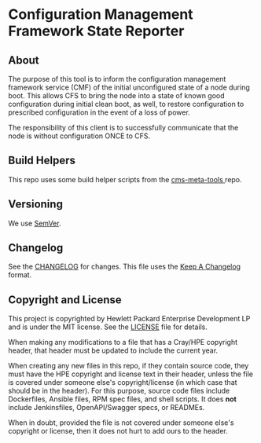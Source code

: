 Configuration Management Framework State Reporter
=============

About
-----

The purpose of this tool is to inform the configuration management framework service (CMF)
of the initial unconfigured state of a node during boot. This allows CFS to bring the
node into a state of known good configuration during initial clean boot, as well, to
restore configuration to prescribed configuration in the event of a loss of power.

The responsibility of this client is to successfully communicate that the node is
without configuration ONCE to CFS.

## Build Helpers
This repo uses some build helper scripts from the 
[cms-meta-tools ](https://github.com/Cray-HPE/cms-meta-tools) repo.

## Versioning
We use [SemVer](http://semver.org/).

## Changelog
See the [CHANGELOG](CHANGELOG.md) for changes. This file uses the [Keep A Changelog](https://keepachangelog.com)
format.

## Copyright and License
This project is copyrighted by Hewlett Packard Enterprise Development LP and is under the MIT
license. See the [LICENSE](LICENSE) file for details.

When making any modifications to a file that has a Cray/HPE copyright header, that header
must be updated to include the current year.

When creating any new files in this repo, if they contain source code, they must have
the HPE copyright and license text in their header, unless the file is covered under
someone else's copyright/license (in which case that should be in the header). For this
purpose, source code files include Dockerfiles, Ansible files, RPM spec files, and shell
scripts. It does **not** include Jenkinsfiles, OpenAPI/Swagger specs, or READMEs.

When in doubt, provided the file is not covered under someone else's copyright or license, then
it does not hurt to add ours to the header.

